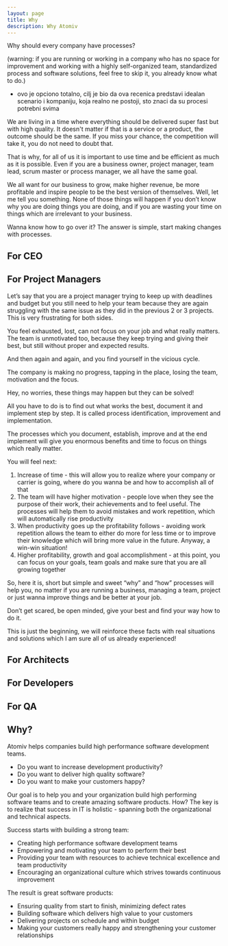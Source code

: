 ```yaml
---
layout: page
title: Why
description: Why Atomiv
---
```


Why should every company have processes?


(warning: if you are running or working in a company who has no space for improvement and working with a highly self-organized team, standardized process and software solutions, feel free to skip it, you already know what to do.) 
- ovo je opciono totalno, cilj je bio da ova recenica predstavi idealan scenario i kompaniju, koja realno ne postoji, sto znaci da su procesi potrebni svima

We are living in a time where everything should be delivered super fast but with high quality. It doesn't matter if that is a service or a product, the outcome should be the same. If you miss your chance, the competition will take it, you do not need to doubt that.

<!-- (note:  add option where company or people tried this) -->

That is why, for all of us it is important to use time and be efficient as much as it is possible. Even if you are a business owner, project manager, team lead, scrum master or process manager, we all have the same goal. 

<!-- (note: add team productivity in previous paragraph) -->

We all want for our business to grow, make higher revenue, be more profitable and inspire people to be the best version of themselves. Well, let me tell you something. None of those things will happen if you don’t know why you are doing things you are doing, and if you are wasting your time on things which are irrelevant to your business.

Wanna know how to go over it? The answer is simple, start making changes with processes. 

## For CEO 

<!-- TODO: TG -->

## For Project Managers 

Let’s say that you are a project manager trying to keep up with deadlines and budget but you still need to help your team because they are again struggling with the same issue as they did in the previous 2 or 3 projects. This is very frustrating for both sides.

You feel exhausted, lost, can not focus on your job and what really matters. The team is unmotivated too, because they keep trying and giving their best, but still without proper and expected results.

And then again and again, and you find yourself in the vicious cycle. 

The company is making no progress, tapping in the place, losing the team, motivation and the focus. 

Hey, no worries, these things may happen but they can be solved!

All you have to do is to find out what works the best, document it and implement step by step.
It is called process identification, improvement and implementation. 

<!--
(note: include Atomiv, how we are doing that and what we are offering)
-->

The processes which you document, establish, improve and at the end implement will give you enormous benefits and time to focus on things which really matter.

You will feel next:

1. Increase of time -  this will allow you to realize where your company or carrier is going, where do you wanna be and how to accomplish all of that
2. The team will have higher motivation - people love when they see the purpose of their work, their achievements and to feel useful. The processes will help them to avoid mistakes and work repetition, which will automatically rise productivity 
3. When productivity goes up the profitability follows -  avoiding work repetition allows the team to either do more for less time or to improve their knowledge which will bring more value in the future. Anyway, a win-win situation! 
4. Higher profitability, growth and goal accomplishment - at this point, you can focus on your goals, team goals and make sure that you are all growing together 

So, here it is, short but simple and sweet “why” and “how” processes will help you, no matter if you are running a business, managing a team, project or just wanna improve things and be better at your job.

Don’t get scared, be open minded, give your best and find your way how to do it.

This is just the beginning, we will reinforce these facts with real situations and solutions which I am sure all of us already experienced!

## For Architects

<!-- TODO: VC -->

## For Developers

<!-- TODO: VC -->

## For QA

<!-- TODO: VC -->

<!-- ------------------------------------------------------ -->

## Why?

Atomiv helps companies build high performance software development teams.

* Do you want to increase development productivity?
* Do you want to deliver high quality software?
* Do you want to make your customers happy?

Our goal is to help you and your organization build high performing software teams and to create amazing software products. How? The key is to realize that success in IT is holistic - spanning both the organizational and technical aspects.

Success starts with building a strong team:

* Creating high performance software development teams
* Empowering and motivating your team to perform their best
* Providing your team with resources to achieve technical excellence and team productivity
* Encouraging an organizational culture which strives towards continuous improvement

The result is great software products:

* Ensuring quality from start to finish, minimizing defect rates
* Building software which delivers high value to your customers
* Delivering projects on schedule and within budget
* Making your customers really happy and strengthening your customer relationships

